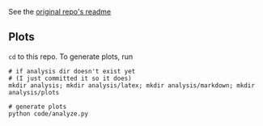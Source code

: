 See the [original repo's readme](https://github.com/locuslab/smoothing)

## Plots

`cd` to this repo. To generate plots, run
```
# if analysis dir doesn't exist yet
# (I just committed it so it does)
mkdir analysis; mkdir analysis/latex; mkdir analysis/markdown; mkdir analysis/plots

# generate plots
python code/analyze.py
```